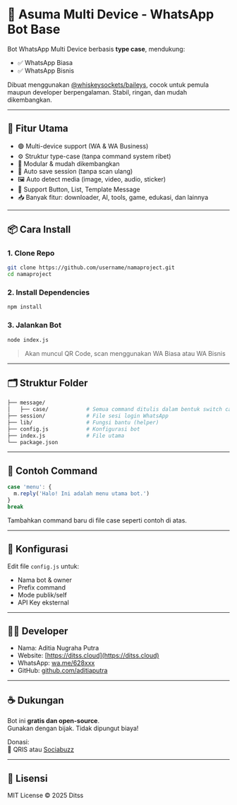 # 🤖 Asuma Multi Device - WhatsApp Bot Base

Bot WhatsApp Multi Device berbasis **type case**, mendukung:
- ✅ WhatsApp Biasa
- ✅ WhatsApp Bisnis

Dibuat menggunakan [@whiskeysockets/baileys](https://github.com/whiskeysockets/Baileys), cocok untuk pemula maupun developer berpengalaman. Stabil, ringan, dan mudah dikembangkan.

---

## 🚀 Fitur Utama
- 🟢 Multi-device support (WA & WA Business)
- ⚙️ Struktur type-case (tanpa command system ribet)
- 📂 Modular & mudah dikembangkan
- 💾 Auto save session (tanpa scan ulang)
- 🖼️ Auto detect media (image, video, audio, sticker)
- 🔘 Support Button, List, Template Message
- 📥 Banyak fitur: downloader, AI, tools, game, edukasi, dan lainnya

---

## 📦 Cara Install

### 1. Clone Repo
```bash
git clone https://github.com/username/namaproject.git
cd namaproject
```

### 2. Install Dependencies
```bash
npm install
```

### 3. Jalankan Bot
```bash
node index.js
```

> Akan muncul QR Code, scan menggunakan WA Biasa atau WA Bisnis

---

## 🗂️ Struktur Folder

```bash
├── message/
│   ├── case/            # Semua command ditulis dalam bentuk switch case
├── session/             # File sesi login WhatsApp
├── lib/                 # Fungsi bantu (helper)
├── config.js            # Konfigurasi bot
├── index.js             # File utama
└── package.json
```

---

## 🧩 Contoh Command

```js
case 'menu': {
  m.reply('Halo! Ini adalah menu utama bot.')
}
break
```

Tambahkan command baru di file case seperti contoh di atas.

---

## 🔧 Konfigurasi

Edit file `config.js` untuk:
- Nama bot & owner
- Prefix command
- Mode publik/self
- API Key eksternal

---

## 🧑‍💻 Developer
- Nama: Aditia Nugraha Putra
- Website: [https://ditss.cloud](https://ditss.cloud)
- WhatsApp: [wa.me/628xxx](https://wa.me/628xxx)
- GitHub: [github.com/aditiaputra](https://github.com/aditiaputra)

---

## ☕ Dukungan

Bot ini **gratis dan open-source**.  
Gunakan dengan bijak. Tidak dipungut biaya!

Donasi:  
📌 QRIS atau [Sociabuzz](https://sociabuzz.com/ditss)

---

## 📄 Lisensi

MIT License © 2025 Ditss

